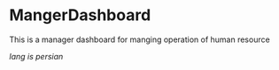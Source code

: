 # MangerDashboard
This is a manager dashboard for manging operation of human resource

<I> lang is persian </I>

